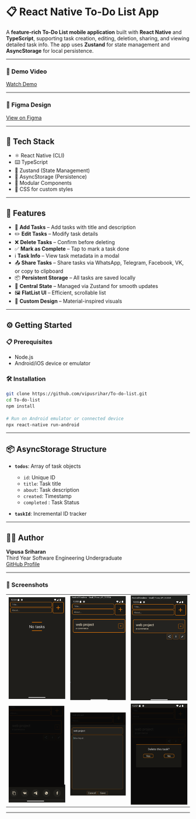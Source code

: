# 📋 React Native To-Do List App

A **feature-rich To-Do List mobile application** built with **React Native** and **TypeScript**, supporting task creation, editing, deletion, sharing, and viewing detailed task info. The app uses **Zustand** for state management and **AsyncStorage** for local persistence.

---

### 🎥 Demo Video

[Watch Demo](readmefiles/Video.mp4)


---


### 🎨 Figma Design

[View on Figma](https://www.figma.com/design/0voUh3g2fDdGMbKNibqygj/To-Do-List--Community-?node-id=42-188)

---

## 🧰 Tech Stack

- ⚛️ React Native (CLI)
- ⌨️ TypeScript
- 🐻 Zustand (State Management)
- 💾 AsyncStorage (Persistence)
- 🧩 Modular Components
- 🎨 CSS for custom styles

---

## 🚀 Features

- 📝 **Add Tasks** – Add tasks with title and description  
- ✏️ **Edit Tasks** – Modify task details  
- ❌ **Delete Tasks** – Confirm before deleting  
- ✅ **Mark as Complete** – Tap to mark a task done  
- ℹ️ **Task Info** – View task metadata in a modal  
- 📤 **Share Tasks** – Share tasks via WhatsApp, Telegram, Facebook, VK, or copy to clipboard  
- 📦 **Persistent Storage** – All tasks are saved locally  
- 🧠 **Central State** – Managed via Zustand for smooth updates  
- 🖼️ **FlatList UI** – Efficient, scrollable list  
- 🎨 **Custom Design** – Material-inspired visuals

---

## ⚙️ Getting Started

### 📋 Prerequisites

- Node.js
- Android/iOS device or emulator

### 🛠️ Installation

```bash
git clone https://github.com/vipusrihar/To-do-list.git
cd To-do-list
npm install

# Run on Android emulator or connected device
npx react-native run-android
```

---

## 📦 AsyncStorage Structure

- **`todos`**: Array of task objects  
  - `id`: Unique ID  
  - `title`: Task title  
  - `about`: Task description  
  - `created`: Timestamp  
  - `completed` : Task Status

- **`taskId`**: Incremental ID tracker

---

## 👩‍💻 Author

**Vipusa Sriharan**  
Third Year Software Engineering Undergraduate  
[GitHub Profile](https://github.com/vipusrihar)

---


### 📸 Screenshots

| | | |
|---|---|---|
| ![image1](readmefiles/first.png) | ![image2](readmefiles/second.png) | ![image3](readmefiles/third.png) |
| ![image4](readmefiles/fourth.png) | ![image5](readmefiles/fifth.png) | ![image6](readmefiles/sixth.png) |

---
